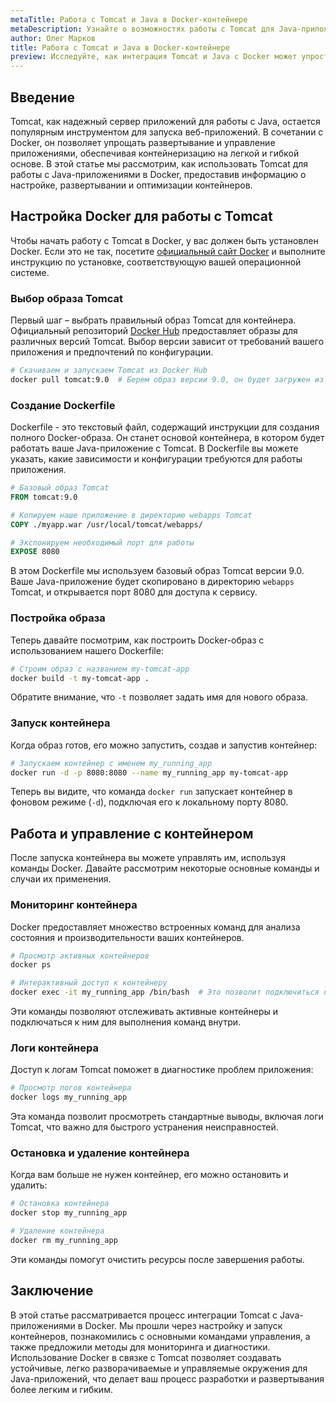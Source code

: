 ```yaml
---
metaTitle: Работа с Tomcat и Java в Docker-контейнере
metaDescription: Узнайте о возможностях работы с Tomcat для Java-приложений в Docker-контейнерах - настройка, примеры и оптимизация для развертывания
author: Олег Марков
title: Работа с Tomcat и Java в Docker-контейнере
preview: Исследуйте, как интеграция Tomcat и Java с Docker может упростить развертывание и управление приложениями. Примеры, настройки и лучшие практики помогут вам освоить этот процесс
---
```


## Введение

Tomcat, как надежный сервер приложений для работы с Java, остается популярным инструментом для запуска веб-приложений. В сочетании с Docker, он позволяет упрощать развертывание и управление приложениями, обеспечивая контейнеризацию на легкой и гибкой основе. В этой статье мы рассмотрим, как использовать Tomcat для работы с Java-приложениями в Docker, предоставив информацию о настройке, развертывании и оптимизации контейнеров.

## Настройка Docker для работы с Tomcat

Чтобы начать работу с Tomcat в Docker, у вас должен быть установлен Docker. Если это не так, посетите [официальный сайт Docker](https://docs.docker.com/get-docker/) и выполните инструкцию по установке, соответствующую вашей операционной системе.

### Выбор образа Tomcat

Первый шаг – выбрать правильный образ Tomcat для контейнера. Официальный репозиторий [Docker Hub](https://hub.docker.com/_/tomcat) предоставляет образы для различных версий Tomcat. Выбор версии зависит от требований вашего приложения и предпочтений по конфигурации.

```bash
# Скачиваем и запускаем Tomcat из Docker Hub
docker pull tomcat:9.0  # Берем образ версии 9.0, он будет загружен из Docker Hub
```

### Создание Dockerfile

Dockerfile - это текстовый файл, содержащий инструкции для создания полного Docker-образа. Он станет основой контейнера, в котором будет работать ваше Java-приложение с Tomcat. В Dockerfile вы можете указать, какие зависимости и конфигурации требуются для работы приложения.

```dockerfile
# Базовый образ Tomcat
FROM tomcat:9.0

# Копируем наше приложение в директорию webapps Tomcat
COPY ./myapp.war /usr/local/tomcat/webapps/

# Экспонируем необходимый порт для работы
EXPOSE 8080
```

В этом Dockerfile мы используем базовый образ Tomcat версии 9.0. Ваше Java-приложение будет скопировано в директорию `webapps` Tomcat, и открывается порт 8080 для доступа к сервису.

### Постройка образа

Теперь давайте посмотрим, как построить Docker-образ с использованием нашего Dockerfile:

```bash
# Строим образ с названием my-tomcat-app
docker build -t my-tomcat-app .
```
Обратите внимание, что `-t` позволяет задать имя для нового образа.

### Запуск контейнера

Когда образ готов, его можно запустить, создав и запустив контейнер:

```bash
# Запускаем контейнер с именем my_running_app
docker run -d -p 8080:8080 --name my_running_app my-tomcat-app
```

Теперь вы видите, что команда `docker run` запускает контейнер в фоновом режиме (`-d`), подключая его к локальному порту 8080.

## Работа и управление с контейнером

После запуска контейнера вы можете управлять им, используя команды Docker. Давайте рассмотрим некоторые основные команды и случаи их применения.

### Мониторинг контейнера

Docker предоставляет множество встроенных команд для анализа состояния и производительности ваших контейнеров.

```bash
# Просмотр активных контейнеров
docker ps

# Интерактивный доступ к контейнеру
docker exec -it my_running_app /bin/bash  # Это позволит подключиться к работающему контейнеру
```

Эти команды позволяют отслеживать активные контейнеры и подключаться к ним для выполнения команд внутри.

### Логи контейнера

Доступ к логам Tomcat поможет в диагностике проблем приложения:

```bash
# Просмотр логов контейнера
docker logs my_running_app
```

Эта команда позволит просмотреть стандартные выводы, включая логи Tomcat, что важно для быстрого устранения неисправностей.

### Остановка и удаление контейнера

Когда вам больше не нужен контейнер, его можно остановить и удалить:

```bash
# Остановка контейнера
docker stop my_running_app

# Удаление контейнера
docker rm my_running_app
```

Эти команды помогут очистить ресурсы после завершения работы.

## Заключение

В этой статье рассматривается процесс интеграции Tomcat с Java-приложениями в Docker. Мы прошли через настройку и запуск контейнеров, познакомились с основными командами управления, а также предложили методы для мониторинга и диагностики. Использование Docker в связке с Tomcat позволяет создавать устойчивые, легко разворачиваемые и управляемые окружения для Java-приложений, что делает ваш процесс разработки и развертывания более легким и гибким.